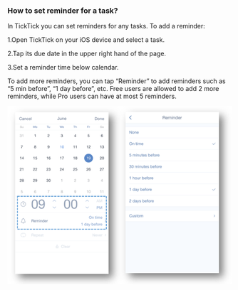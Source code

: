 ###  How to set reminder for a task?
In TickTick you can set reminders for any tasks. To add a reminder:

1.Open TickTick on your iOS device and select a task.

2.Tap its due date in the upper right hand of the page.

3.Set a reminder time below calendar.

To add more reminders, you can tap “Reminder” to add reminders such as “5 min before”, “1 day before”, etc. Free users are allowed to add 2 more reminders, while Pro users can have at most 5 reminders. 


![](../images/iOSmultireminders.png)



